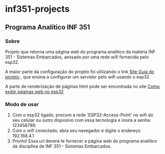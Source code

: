 # inf351-projects

## Programa Analítico INF 351
### Sobre
Projeto que retorna uma página web do programa analítico da matéria INF 351 - Sistemas Embarcados, aessado por uma rede wifi fornecida pelo esp32. 

A maior parte da configuração do projeto foi utilizando o link [Site Guia do projeto](https://randomnerdtutorials.com/esp32-client-server-wi-fi/#:~:text=The%20ESP32%20server%20creates%20its,the%20ESP32%20server%20wireless%20network.) , que ensina a configurar um servidor pelo wifi usando o esp32.

A parte de renderização de páginas html pode ser encontrada no site [Como exibir páginas web no esp32](https://randomnerdtutorials.com/esp32-async-web-server-espasyncwebserver-library/)

### Modo de usar
 1. Com o esp32 ligado, procure a rede 'ESP32-Access-Point' no wifi do seu celular ou outro disposivo com essa tecnologia e insira a senha: 123456789.
 2. Com o wifi conectado, abra seu navegador e digite o endereço 192.168.4.1
 3. Pronto! Essa url deverá te fornecer a página web do programa analítico da disciplina de INF 351 - Sistemas Embarcados.